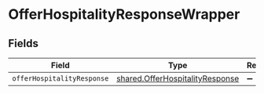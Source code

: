 # OfferHospitalityResponseWrapper


## Fields

| Field                                                                              | Type                                                                               | Required                                                                           | Description                                                                        |
| ---------------------------------------------------------------------------------- | ---------------------------------------------------------------------------------- | ---------------------------------------------------------------------------------- | ---------------------------------------------------------------------------------- |
| `offerHospitalityResponse`                                                         | [shared.OfferHospitalityResponse](../../models/shared/offerhospitalityresponse.md) | :heavy_minus_sign:                                                                 | N/A                                                                                |